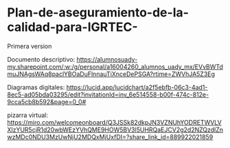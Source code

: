 # Plan-de-aseguramiento-de-la-calidad-para-IGRTEC-
Primera version

Documento descriptivo: https://alumnosuady-my.sharepoint.com/:w:/g/personal/a16004260_alumnos_uady_mx/EVvBWTdmuJNAgsWAq8paclYBOaDuFlnnauTiXnceDePSGA?rtime=ZWVhJA5Z3Eg

Diagramas digitales: https://lucid.app/lucidchart/a2f5ebfb-06c3-4ad1-8ec5-ad05bda03295/edit?invitationId=inv_6e514558-b00f-474c-812e-9cca5cb8b592&page=0_0#

pizarra virtual: https://miro.com/welcomeonboard/Q3JSSk82dkpJN3VZNUhYODRETWVLVXlzYUR5cjR1d20wbWEzYVhQME9HOW5BV3l5UHRQaEJCV2g2d2NZQzdlZnwzMDc0NDU3MzUwNjU2MDQxMjUxfDI=?share_link_id=889922021859
